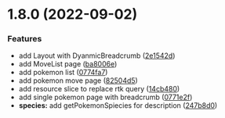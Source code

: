 # 1.8.0 (2022-09-02)


### Features

* add Layout with DyanmicBreadcrumb ([2e1542d](https://github.com/Howard86/nextjs-template/commit/2e1542df14e1dd1bd5f69c32f7915a2c22e590be))
* add MoveList page ([ba8006e](https://github.com/Howard86/nextjs-template/commit/ba8006eabc9581ee291c4455bbe2c29f0292804a))
* add pokemon list ([0774fa7](https://github.com/Howard86/nextjs-template/commit/0774fa7aae971115c5324627d08041f4170326d4))
* add pokemon move page ([82504d5](https://github.com/Howard86/nextjs-template/commit/82504d5bdd44ce409217e2c99cc009f1f5ef76aa))
* add resource slice to replace rtk query ([14cb480](https://github.com/Howard86/nextjs-template/commit/14cb480396da3cd14fa039a4f0d02454b991fb45))
* add single pokemon page with breadcrumb ([0771e2f](https://github.com/Howard86/nextjs-template/commit/0771e2f6217e14d23a1de1b7787e8f3def70581e))
* **species:** add getPokemonSpiecies for description ([247b8d0](https://github.com/Howard86/nextjs-template/commit/247b8d042cdd89fc962aeba17355f82159b0c5bc))



